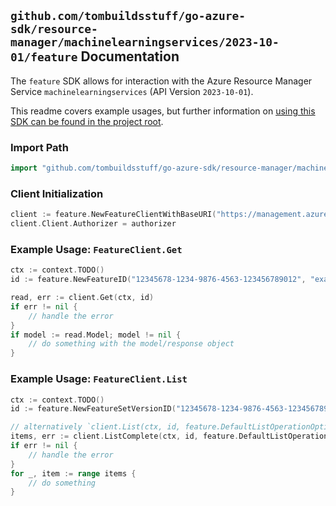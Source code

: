 
## `github.com/tombuildsstuff/go-azure-sdk/resource-manager/machinelearningservices/2023-10-01/feature` Documentation

The `feature` SDK allows for interaction with the Azure Resource Manager Service `machinelearningservices` (API Version `2023-10-01`).

This readme covers example usages, but further information on [using this SDK can be found in the project root](https://github.com/tombuildsstuff/go-azure-sdk/tree/main/docs).

### Import Path

```go
import "github.com/tombuildsstuff/go-azure-sdk/resource-manager/machinelearningservices/2023-10-01/feature"
```


### Client Initialization

```go
client := feature.NewFeatureClientWithBaseURI("https://management.azure.com")
client.Client.Authorizer = authorizer
```


### Example Usage: `FeatureClient.Get`

```go
ctx := context.TODO()
id := feature.NewFeatureID("12345678-1234-9876-4563-123456789012", "example-resource-group", "workspaceValue", "featureSetValue", "versionValue", "featureValue")

read, err := client.Get(ctx, id)
if err != nil {
	// handle the error
}
if model := read.Model; model != nil {
	// do something with the model/response object
}
```


### Example Usage: `FeatureClient.List`

```go
ctx := context.TODO()
id := feature.NewFeatureSetVersionID("12345678-1234-9876-4563-123456789012", "example-resource-group", "workspaceValue", "featureSetValue", "versionValue")

// alternatively `client.List(ctx, id, feature.DefaultListOperationOptions())` can be used to do batched pagination
items, err := client.ListComplete(ctx, id, feature.DefaultListOperationOptions())
if err != nil {
	// handle the error
}
for _, item := range items {
	// do something
}
```
